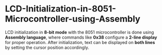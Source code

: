 # LCD-Initialization-in-8051-Microcontroller-using-Assembly
LCD initialization in **8-bit mode** with the 8051 microcontroller is done using **Assembly language**, where commands like **0x38** configure a **2-line display** for proper operation. After initialization, text can be displayed on **both lines** by setting the cursor position accordingly.
